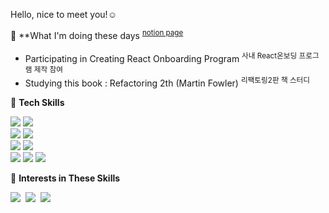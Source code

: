 Hello, nice to meet you!☺️

🔷 **What I'm doing these days <sup><a href="https://south-bread-57d.notion.site/Archive-9bc094d6b95141db8af2f989f55d42d4">notion page</a></sup>
- Participating in Creating React Onboarding Program <sup>사내 React온보딩 프로그램 제작 참여</sup>
- Studying this book : Refactoring 2th (Martin Fowler) <sup>리팩토링2판 책 스터디</sup>


🔷 **Tech Skills**

<p>
    <div>
        <img src="https://img.shields.io/badge/HTML-ffffff?style=flat-square&logo=html5&logoColor=#E34F26"/></a>
        <img src="https://img.shields.io/badge/CSS-ffffff?style=flat-square&logo=css3&logoColor=1572B6"/></a>
    </div>
    <div>
        <img src="https://img.shields.io/badge/Javascript-ffffff?style=flat-square&logo=javascript&logoColor=#3178C6"/></a>
        <img src="https://img.shields.io/badge/Typescript-ffffff?style=flat-square&logo=typescript&logoColor=#ffb13b"/></a>
    </div>
    <div>
        <img src="https://img.shields.io/badge/React-ffffff?style=flat-square&logo=react&logoColor=#61DAFB"/></a>
        <img src="https://img.shields.io/badge/Nextjs-ffffff?style=flat-square&logo=nextdotjs&logoColor=000000"/></a>
        </div>
        <div>
        <img src="https://img.shields.io/badge/Styled%2D%2DComponents-ffffff?style=flat-square&logo=styledcomponents&logoColor=#DB7093"/></a>
        <img src="https://img.shields.io/badge/Redux-ffffff?style=flat-square&logo=redux&logoColor=764ABC"/></a>
        <img src="https://img.shields.io/badge/Axios-ffffff?style=flat-square&logo=axios&logoColor=5A29E4"/></a>
    </div>
</p>

🔶 **Interests in These Skills**
<p>
  <img src="https://img.shields.io/badge/Node.js-ffffff?style=flat-square&logo=Node.js&logoColor=339933"/></a>&nbsp 
  <img src="https://img.shields.io/badge/React%20Query-ffffff?style=flat-square&logo=reactquery&logoColor=#FF4154"/></a>&nbsp 
  <img src="https://img.shields.io/badge/Vite-ffffff?style=flat-square&logo=vite&logoColor=#646CFF"/></a>&nbsp 
</p>
